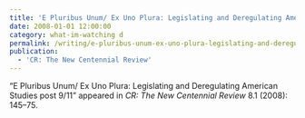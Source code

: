 ```yaml
---
title: 'E Pluribus Unum/ Ex Uno Plura: Legislating and Deregulating American Studies post 9/11.'
date: 2008-01-01 12:00:00
category: what-im-watching d
permalink: /writing/e-pluribus-unum-ex-uno-plura-legislating-and-deregulating-american-studies-post-911/
publication:
  - 'CR: The New Centennial Review'
---
```

“E Pluribus Unum/ Ex Uno Plura: Legislating and Deregulating American Studies post 9/11” appeared in <em>CR: The New Centennial Review</em> 8.1 (2008): 145–75.
